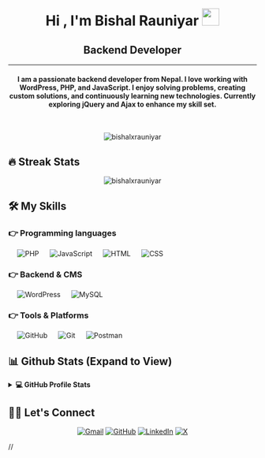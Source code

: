 <h1 align="center">Hi , I'm Bishal Rauniyar <img src="https://media.giphy.com/media/hvRJCLFzcasrR4ia7z/giphy.gif" width="35"></h1>
<p align="center">
 <h2 align="center"> Backend Developer</h2>
<hr/>
<h4 align="center">I am a passionate backend developer from Nepal. I love working with WordPress, PHP, and JavaScript. I enjoy solving problems, creating custom solutions, and continuously learning new technologies. Currently exploring jQuery and Ajax to enhance my skill set.</h4>
<br>
<p align="center"> <img src="https://komarev.com/ghpvc/?username=bishalxrauniyar&label=Profile%20Views&color=0e75b6&style=plastic" alt="bishalxrauniyar" /> </p>

## 🔥 Streak Stats
<p align="center"><img align="center" src="https://github-readme-streak-stats.herokuapp.com/?user=bishalxrauniyar&theme=algolia" alt="bishalxrauniyar" /></p>

## 🛠️ My Skills

### 👉 Programming languages
<p align="left"> 
  &emsp; <img alt="PHP" src="https://img.shields.io/badge/PHP-%23777BB4.svg?logo=php&logoColor=white"/>
  &emsp; <img alt="JavaScript" src="https://img.shields.io/badge/JavaScript%20-%23F7DF1E.svg?logo=javascript&logoColor=black">
  &emsp; <img alt="HTML" src="https://img.shields.io/badge/HTML5%20-%23E34F26.svg?logo=html5&logoColor=white">
  &emsp; <img alt="CSS" src="https://img.shields.io/badge/CSS%20-%231572B6.svg?logo=css3&logoColor=white">
</p>

### 👉 Backend & CMS
<p align="left">
  &emsp; <img alt="WordPress" src="https://img.shields.io/badge/WordPress-21759B?style=flat&logo=wordpress&logoColor=white"/>
  &emsp; <img alt="MySQL" src="https://img.shields.io/badge/MySQL-00000F?style=flat&logo=mysql&logoColor=white">
</p>

### 👉 Tools & Platforms
<p>
  &emsp; <img alt="GitHub" src="https://img.shields.io/badge/GitHub%20-%23121011.svg?logo=github&logoColor=white">
  &emsp; <img alt="Git" src="https://img.shields.io/badge/Git%20-%23F05033.svg?logo=git&logoColor=white">
  &emsp; <img alt="Postman" src="https://img.shields.io/badge/Postman-FF6C37?style=flat&logo=postman&logoColor=white">
</p>

## 📊 Github Stats (Expand to View)
<details> 
  <summary><b>💻 GitHub Profile Stats</b></summary>
  <br/>
  <p align="center">
    <a href="https://github.com/bishalxrauniyar"><img align="center" src="https://github-readme-stats.vercel.app/api?username=bishalxrauniyar&show_icons=true&locale=en&theme=algolia" alt="bishalxrauniyar" height="192px"/></a>
  </p>
  <p align="center">
    <img src="https://github-readme-stats.vercel.app/api/top-langs?username=bishalxrauniyar&show_icons=true&locale=en&layout=compact&theme=algolia" alt="bishalxrauniyar" height="192px"/>
  </p>
</details>

## 🙋‍♀️ Let's Connect
<p align="center">
  <a href="mailto:bishal.rauniyar@gmail.com"><img src="https://img.icons8.com/bubbles/50/000000/gmail.png" alt="Gmail"/></a>
  <a href="https://github.com/bishalxrauniyar"><img src="https://img.icons8.com/bubbles/50/000000/github.png" alt="GitHub"/></a>
  <a href="https://linkedin.com/in/bishalxrauniyar"><img src="https://img.icons8.com/bubbles/50/000000/linkedin.png" alt="LinkedIn"/></a>
  <a href="https://x.com/BishalXRauniyar"><img src="https://img.icons8.com/bubbles/50/000000/x.png" alt="X"/></a>
</p>
//
